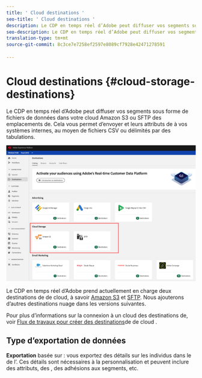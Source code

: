 ```yaml
---
title: ' Cloud destinations '
seo-title: ' Cloud destinations '
description: Le CDP en temps réel d’Adobe peut diffuser vos segments sous forme de fichiers de données dans votre cloud Amazon S3 ou SFTP  des emplacements  de. Nous ajouterons d’autres destinations  nuage dans les  versions suivantes.
seo-description: Le CDP en temps réel d’Adobe peut diffuser vos segments sous forme de fichiers de données dans votre cloud Amazon S3 ou SFTP  des emplacements  de. Nous ajouterons d’autres destinations  nuage dans les  versions suivantes.
translation-type: tm+mt
source-git-commit: 8c3ce7e7258ef2597e8089cf7928e42471278591

---
```



#  Cloud destinations {#cloud-storage-destinations}

Le CDP en temps réel d’Adobe peut diffuser vos segments sous forme de fichiers de données dans votre cloud Amazon S3 ou SFTP  des emplacements  de. Cela vous permet d’envoyer   et leurs attributs de  à vos systèmes internes, au moyen de fichiers CSV ou délimités par des tabulations.

![Adobe Cloud  destinations](/help/rtcdp/destinations/assets/cloud-storage-destinations.png)

Le CDP en temps réel d’Adobe prend actuellement en charge deux destinations de  de cloud, à savoir [Amazon S3](/help/rtcdp/destinations/amazon-s3-destination.md) et [SFTP](/help/rtcdp/destinations/sftp-destination.md). Nous ajouterons d’autres destinations  nuage dans les  versions suivantes.

Pour plus d’informations sur la connexion à un cloud  des destinations  de, voir [Flux de travaux pour créer des destinations](/help/rtcdp/destinations/cloud-storage-destinations-workflow.md)de de cloud .

## Type d’exportation de données

**Exportation** basée sur  : vous exportez des détails sur les individus dans le  de l’. Ces détails sont nécessaires à la personnalisation et peuvent inclure des attributs, des , des adhésions aux segments, etc.

